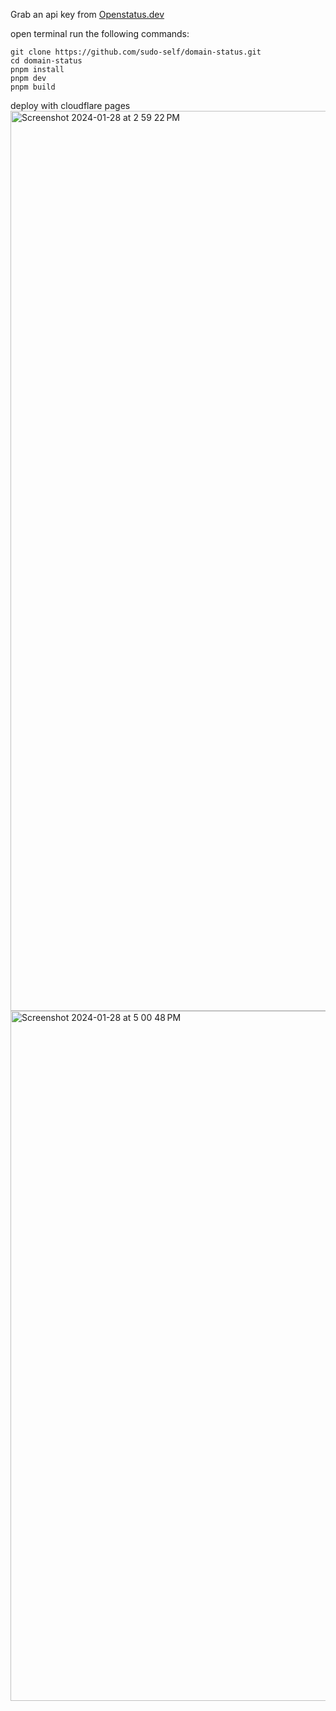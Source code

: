 Grab an api key from [Openstatus.dev](https://www.openstatus.dev)

open terminal run the following commands:
```
git clone https://github.com/sudo-self/domain-status.git
cd domain-status
pnpm install
pnpm dev
pnpm build
```
deploy with cloudflare pages
<img width="1440" alt="Screenshot 2024-01-28 at 2 59 22 PM" src="https://github.com/sudo-self/domain-status/assets/119916323/8e2416c7-f396-4702-bd60-cdeb8b890f62">
<img width="1104" alt="Screenshot 2024-01-28 at 5 00 48 PM" src="https://github.com/sudo-self/domain-status/assets/119916323/c6b0d434-5267-44cd-af60-af6b0feca920">



